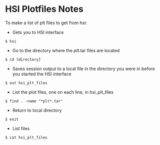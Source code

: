 # HSI Plotfiles Notes

To make a list of plt files to get from hsi:

- Gets you to HSI interface

```
$ hsi               
```

- Go to the directory where the *plt*.tar files are located

```
$ cd [directory]    
```

- Saves session output to a local file in the directory you were in
  before you started the HSI interface 

```
$ out hsi_plt_files
```

- List the plot files, one on each line, in hsi_plt_files

```
$ find . -name "*plt*.tar" 
```

- Return to local directory

```
$ exit
```

- List files

```
$ cat hsi_plt_files
```